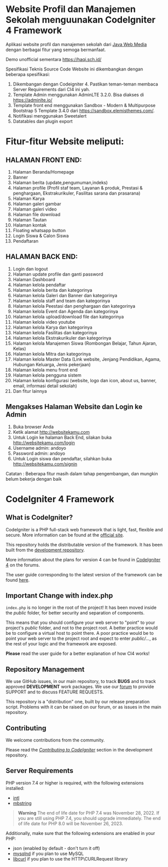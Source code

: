 # Website Profil dan Manajemen Sekolah menguunakan CodeIgniter 4 Framework
Aplikasi website profil dan manajemen sekolah dari [Java Web Media](https://javawebmedia.com/) dengan berbagai fitur yang semoga bermanfaat. 

Demo unofficial sementara https://haqi.sch.id/

Spesifikasi Teknis Source Code
Website ini dikembangkan dengan beberapa spesifikasi:
1. Dikembangan dengan Codeigniter 4. Pastikan teman-teman membaca Server Requirements dari CI4 ini yah.
2. Template Admin menggunakan AdminLTE 3.2.0. Bisa diakses di https://adminlte.io/
3. Template front end menggunakan Sandbox - Modern & Multipurpose Bootstrap 5 Template 3.4.0 dari https://sandbox.elemisthemes.com/.
4. Notifikasi menggunakan Sweetalert
5. Datatables dan plugin export

# Fitur-fitur Website meliputi:

## HALAMAN FRONT END:

1. Halaman Beranda/Homepage
2. Banner
3. Halaman berita (update,pengumuman,indeks)
4.  Halaman profile (Profil staf team, Layanan & produk, Prestasi & penghargaan, Ekstrakurikuler, Fasilitas sarana dan prasarana)
5. Halaman Karya
6. Halaman galeri gambar
7. Halaman galeri video
8. Halaman file download
9. Halaman Tautan
10. Halaman kontak
11. Floating whatsapp button
12. Login Siswa & Calon Siswa
13. Pendaftaran

## HALAMAN BACK END:
1. Login dan logout
2. Halaman update profile dan ganti password
3. Halaman Dashboard
4. Halaman kelola pendaftar
5. Halaman kelola berita dan kategorinya
6. Halaman kelola Galeri dan Banner dan kategorinya
7. Halaman kelola staff and team dan kategorinya
8. Halaman kelola Peestasi dan penghargaan dan kategorinya
9. Halaman kelola Event dan Agenda dan kategorinya
10. Halaman kelola upload/download file dan kategorinya
11. Halaman kelola video youtube
12. Halaman kelola Karya dan kategorinya
13. Halaman kelola Fasilitas dan kategorinya
14. Halaman kelola Ekstrakurikuler dan kategorinya
15. Halaman kelola Manajemen Siswa (Rombongan Belajar, Tahun Ajaran, Kelas)
16. Halaman kelola Mitra dan kategorinya
17. Halaman kelola Master Data (Link website, Jenjang Pendidikan, Agama, Hubungan Keluarga, Jenis pekerjaan)
18. Halaman kelola menu front end
19. Halaman kelola pengguna sistem
20. Halaman kelola konfigurasi (website, logo dan icon, about us, banner, email, informasi detail sekolah)
21. Dan fitur lainnya

## Mengakses Halaman Website dan Login ke Admin
1. Buka browser Anda
2. Ketik alamat http://websitekamu.com
3. Untuk Login ke halaman Back End, silakan buka http://websitekamu.com/login
4. Username admin: andoyo
6. Password admin: andoyo
5. Untuk Login siswa dan pendaftar, silahkan buka http://websitekamu.com/signin

Catatan : Beberapa fitur masih dalam tahap pengembangan, dan mungkin belum bekerja dengan baik

# CodeIgniter 4 Framework

## What is CodeIgniter?

CodeIgniter is a PHP full-stack web framework that is light, fast, flexible and secure.
More information can be found at the [official site](https://codeigniter.com).

This repository holds the distributable version of the framework.
It has been built from the
[development repository](https://github.com/codeigniter4/CodeIgniter4).

More information about the plans for version 4 can be found in [CodeIgniter 4](https://forum.codeigniter.com/forumdisplay.php?fid=28) on the forums.

The user guide corresponding to the latest version of the framework can be found
[here](https://codeigniter4.github.io/userguide/).

## Important Change with index.php

`index.php` is no longer in the root of the project! It has been moved inside the *public* folder,
for better security and separation of components.

This means that you should configure your web server to "point" to your project's *public* folder, and
not to the project root. A better practice would be to configure a virtual host to point there. A poor practice would be to point your web server to the project root and expect to enter *public/...*, as the rest of your logic and the
framework are exposed.

**Please** read the user guide for a better explanation of how CI4 works!

## Repository Management

We use GitHub issues, in our main repository, to track **BUGS** and to track approved **DEVELOPMENT** work packages.
We use our [forum](http://forum.codeigniter.com) to provide SUPPORT and to discuss
FEATURE REQUESTS.

This repository is a "distribution" one, built by our release preparation script.
Problems with it can be raised on our forum, or as issues in the main repository.

## Contributing

We welcome contributions from the community.

Please read the [*Contributing to CodeIgniter*](https://github.com/codeigniter4/CodeIgniter4/blob/develop/CONTRIBUTING.md) section in the development repository.

## Server Requirements

PHP version 7.4 or higher is required, with the following extensions installed:

- [intl](http://php.net/manual/en/intl.requirements.php)
- [mbstring](http://php.net/manual/en/mbstring.installation.php)

> **Warning**
> The end of life date for PHP 7.4 was November 28, 2022. If you are
> still using PHP 7.4, you should upgrade immediately. The end of life date
> for PHP 8.0 will be November 26, 2023.

Additionally, make sure that the following extensions are enabled in your PHP:

- json (enabled by default - don't turn it off)
- [mysqlnd](http://php.net/manual/en/mysqlnd.install.php) if you plan to use MySQL
- [libcurl](http://php.net/manual/en/curl.requirements.php) if you plan to use the HTTP\CURLRequest library
